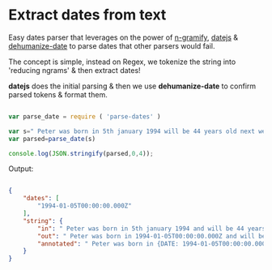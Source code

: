 
# Extract dates from text

Easy dates parser that leverages on the power of [n-gramify](https://www.npmjs.com/package/n-gramify), [datejs](http://www.datejs.com) & [dehumanize-date](https://www.npmjs.com/package/dehumanize-date) to parse dates that other parsers would fail. 

The concept is simple, instead on Regex, we tokenize the string into 'reducing ngrams' & then extract dates!

**datejs** does the initial parsing & then we use **dehumanize-date** to confirm parsed tokens & format them.


```javascript

var parse_date = require ( 'parse-dates' )

var s=" Peter was born in 5th january 1994 will be 44 years old next week. "
var parsed=parse_date(s)

console.log(JSON.stringify(parsed,0,4));

```

Output:

```json

{
    "dates": [
        "1994-01-05T00:00:00.000Z"
    ],
    "string": {
        "in": " Peter was born in 5th january 1994 and will be 44 years old next week. ",
        "out": " Peter was born in 1994-01-05T00:00:00.000Z and will be 44 years old next week. ",
        "annotated": " Peter was born in {DATE: 1994-01-05T00:00:00.000Z} and will be 44 years old next week. "
    }
}                                                

  ```